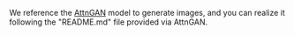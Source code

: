 We reference the [AttnGAN](https://github.com/taoxugit/AttnGAN) model to generate images, and you can realize it following the "README.md" file provided via AttnGAN.
